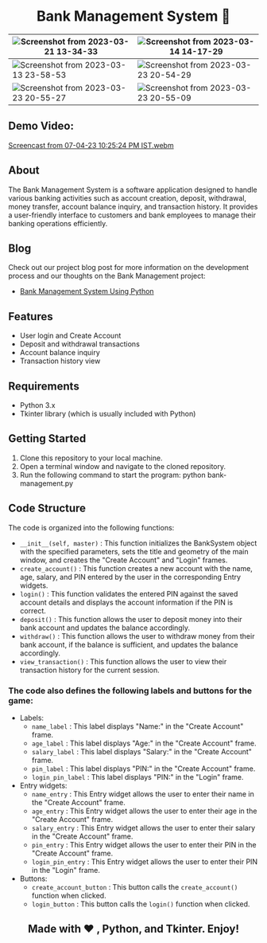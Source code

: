 <h1 align="center"> Bank Management System 🏦 </h1>


| ![Screenshot from 2023-03-21 13-34-33](https://user-images.githubusercontent.com/77020164/227250461-fdabfefc-1ab7-4b0e-97bb-e798fd3bfd64.png) | ![Screenshot from 2023-03-14 14-17-29](https://user-images.githubusercontent.com/77020164/225007866-fae033ba-1696-4d02-9015-8d700f87faa0.png) 
|-|-|
| ![Screenshot from 2023-03-13 23-58-53](https://user-images.githubusercontent.com/77020164/225008278-2c693b5d-3236-476c-903a-15a244e18a32.png) | ![Screenshot from 2023-03-23 20-54-29](https://user-images.githubusercontent.com/77020164/227252416-e2525b05-44db-40d1-975d-efc2de0ae2af.png)|
| ![Screenshot from 2023-03-23 20-55-27](https://user-images.githubusercontent.com/77020164/227252530-caa81399-610f-4034-8ff6-e70911d055bc.png) | ![Screenshot from 2023-03-23 20-55-09](https://user-images.githubusercontent.com/77020164/227252707-215ccd74-30d2-4641-967a-4e5c6a3633d6.png)



## Demo Video:

[Screencast from 07-04-23 10:25:24 PM IST.webm](https://user-images.githubusercontent.com/77020164/230647483-5e9fc6f1-a9e5-4acb-9371-c75c9d9ebffb.webm)

## About
The Bank Management System is a software application designed to handle various banking activities such as account creation, deposit, withdrawal, money transfer, account balance inquiry, and transaction history. It provides a user-friendly interface to customers and bank employees to manage their banking operations efficiently.

## Blog

Check out our project blog post for more information on the development process and our thoughts on the Bank Management project:

* [Bank Management System Using Python](https://www.codingninjas.com/codestudio/library/bank-management-system-project-in-python?utm_source=github&utm_medium=organic&utm_campaign=blog-bank-management-system-project-in-python)


## Features
* User login and Create Account
* Deposit and withdrawal transactions
* Account balance inquiry
* Transaction history view


## Requirements
* Python 3.x
* Tkinter library (which is usually included with Python)


## Getting Started
1. Clone this repository to your local machine.
2. Open a terminal window and navigate to the cloned repository.
3. Run the following command to start the program: python bank-management.py

## Code Structure

The code is organized into the following functions:

- `__init__(self, master)` : This function initializes the BankSystem object with the specified parameters, sets the title and geometry of the main window, and creates the "Create Account" and "Login" frames.
- `create_account()` : This function creates a new account with the name, age, salary, and PIN entered by the user in the corresponding Entry widgets.
- `login()` : This function validates the entered PIN against the saved account details and displays the account information if the PIN is correct.
- `deposit()` : This function allows the user to deposit money into their bank account and updates the balance accordingly.
- `withdraw()` : This function allows the user to withdraw money from their bank account, if the balance is sufficient, and updates the balance accordingly.
- `view_transaction()` : This function allows the user to view their transaction history for the current session.

### The code also defines the following labels and buttons for the game:

- Labels:
    - `name_label` : This label displays "Name:" in the "Create Account" frame.
    - `age_label` : This label displays "Age:" in the "Create Account" frame.
    - `salary_label` : This label displays "Salary:" in the "Create Account" frame.
    - `pin_label` : This label displays "PIN:" in the "Create Account" frame.
    - `login_pin_label` : This label displays "PIN:" in the "Login" frame.
- Entry widgets:
    - `name_entry` : This Entry widget allows the user to enter their name in the "Create Account" frame.
    - `age_entry` : This Entry widget allows the user to enter their age in the "Create Account" frame.
    - `salary_entry` : This Entry widget allows the user to enter their salary in the "Create Account" frame.
    - `pin_entry` : This Entry widget allows the user to enter their PIN in the "Create Account" frame.
    - `login_pin_entry` : This Entry widget allows the user to enter their PIN in the "Login" frame.
- Buttons:
    - `create_account_button` : This button calls the `create_account()` function when clicked.
    - `login_button` : This button calls the `login()` function when clicked.



<div align="center">
  
## Made with ❤️ , Python, and Tkinter. Enjoy!
  
</div>

